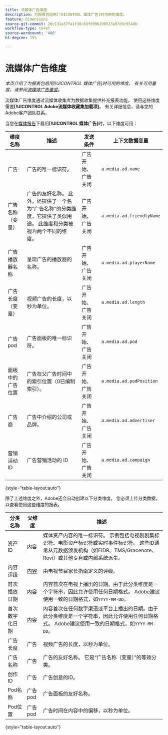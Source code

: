 ```yaml
---
title: 流媒体广告维度
description: 为报表包启用[!UICONTROL 媒体广告]时可用的维度。
feature: Dimensions
source-git-commit: 26c131a37fa1f30c83fd99b290523a97d3c954db
workflow-type: tm+mt
source-wordcount: '460'
ht-degree: 15%

---
```


# 流媒体广告维度

*本页介绍了为报表包启用[!UICONTROL 媒体广告]时可用的维度。 有关可用量度，请参阅[流媒体广告量度](../metrics/sm-ads.md)。*

流媒体广告维度通过流媒体收集库为数据收集提供补充报表功能。 使用这些维度需要&#x200B;**[!UICONTROL Adobe流媒体收藏集加载项]**。 有关详细信息，请与您的Adobe客户团队联系。

当您在[媒体报告](/help/admin/admin/c-manage-report-suites/c-edit-report-suites/media-management.md)下启用&#x200B;**[!UICONTROL 媒体广告]**&#x200B;时，以下维度可用：

| 维度名称 | 描述 | 发送条件 | 上下文数据变量 |
| --- | --- | --- | --- |
| 广告 | 广告的唯一标识符。 | 广告开始、广告关闭 | `a.media.ad.name` |
| 广告名称（变量） | 广告的友好名称。 此外，还提供了一个名为“广告名称”的分类维度，它提供了类似用途。 此维度和分类被视为两个不同的维度。 | 广告开始、广告关闭 | `a.media.ad.friendlyName` |
| 广告播放器名称 | 呈现广告的播放器的名称。 | 广告开始、广告关闭 | `a.media.ad.playerName` |
| 广告长度（变量） | 视频广告的长度，以秒为单位。 | 广告开始、广告关闭 | `a.media.ad.length` |
| 广告pod | 广告面板的唯一标识符。 | 广告开始、广告关闭 | `a.media.ad.pod` |
| 面板中的广告位置 | 广告在父广告时间中的索引位置（0已编制索引）。 | 广告开始、广告关闭 | `a.media.ad.podPosition` |
| 广告商 | 广告中介绍的公司或品牌。 | 广告开始、广告关闭 | `a.media.ad.advertiser` |
| 营销活动 ID | 广告营销活动的 ID | 广告开始、广告关闭 | `a.media.ad.campaign` |

{style="table-layout:auto"}

除了上述维度之外，Adobe还会自动创建以下分类维度。 您必须上传分类数据，以查看使用这些维度的报表。

| 分类名称 | 父维度 | 描述 |
| --- | --- | --- |
| 资产 ID | [内容](sm-core.md) | 媒体资产内容的唯一标识符。 示例包括电视剧剧集标识符、电影资产标识符或实时事件标识符。 这些ID通常从元数据颁发机构（如EIDR、TMS/Gracenote、Rovi）或其他专有或内部系统派生。 |
| 内容评级 | [内容](sm-core.md) | 由电视节目家长指南定义的评级。 |
| 首次播放日期 | [内容](sm-core.md) | 内容首次在电视上播出的日期。由于此分类维度是一个字符串，因此允许使用任何日期格式。 Adobe建议使用一致的日期格式，如`YYYY-MM-DD`。 |
| 首次数字化日期 | [内容](sm-core.md) | 内容首次在任何数字渠道或平台上播出的日期。由于此分类维度是一个字符串，因此允许使用任何日期格式。 Adobe建议使用一致的日期格式，如`YYYY-MM-DD`。 |
| 广告长度 | 广告 | 视频广告的长度，以秒为单位。 |
| 广告名称 | 广告 | 广告的友好名称。 它是“广告名称（变量）”的等效分类。 |
| 创作 ID | 广告 | 广告创意的ID。 |
| Pod名称 | 广告pod | 广告面板的友好名称。 |
| Pod位置 | 广告pod | 广告时间在内容中的偏移，以秒为单位。 |

{style="table-layout:auto"}
